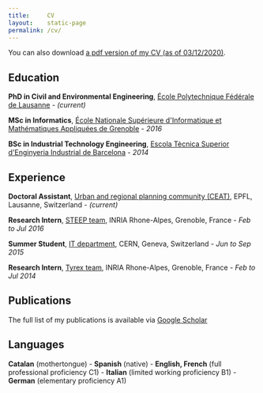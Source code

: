 ```yaml
---
title:     CV
layout:    static-page
permalink: /cv/
---
```


You can also download [a pdf version of my CV (as of 03/12/2020)](https://github.com/martibosch/martibosch.github.io/raw/master/assets/cv.pdf).

## Education

**PhD in Civil and Environmental Engineering**, [École Polytechnique Fédérale de Lausanne](https://www.epfl.ch) - *(current)*

**MSc in Informatics**, [École Nationale Supérieure d'Informatique et Mathématiques Appliquées de Grenoble](http://ensimag.grenoble-inp.fr) - *2016*

**BSc in Industrial Technology Engineering**, [Escola Tècnica Superior d'Enginyeria Industrial de Barcelona](https://www.etseib.upc.edu) - *2014*

## Experience

**Doctoral Assistant**, [Urban and regional planning community (CEAT)](http://ceat.epfl.ch/), EPFL, Lausanne, Switzerland - *(current)*

**Research Intern**, [STEEP team](https://team.inria.fr/steep/), INRIA Rhone-Alpes, Grenoble, France - *Feb to Jul 2016*

**Summer Student**, [IT department](http://information-technology.web.cern.ch/), CERN, Geneva, Switzerland - *Jun to Sep 2015*

**Research Intern**, [Tyrex team](https://tyrex.inria.fr/), INRIA Rhone-Alpes, Grenoble, France - *Feb to Jul 2014*

## Publications

The full list of my publications is available via [Google Scholar](http://scholar.google.com/citations?user=spj4l-QAAAAJ)

## Languages

**Catalan** (mothertongue) - **Spanish** (native) - **English, French** (full professional proficiency C1) - **Italian** (limited working proficiency B1) - **German** (elementary proficiency A1)
